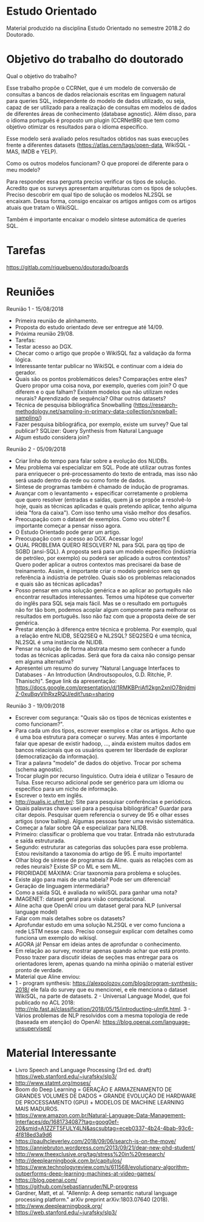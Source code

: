 # Estudo Orientado

Material produzido na disciplina Estudo Orientado no semestre 2018.2 do Doutorado.

# Objetivo do trabalho do doutorado
Qual o objetivo do trabalho?

Esse trabalho propõe o CCRNet, que é um modelo de conversão de consultas a bancos de dados relacionais escritas em linguagem natural para queries SQL, independente do modelo de dados utilizado, ou seja, capaz de ser utilizado para a realização de consultas em modelos de dados de diferentes áreas de conhecimento (database agnostic). Além disso, para o idioma português é proposto um plugin (CCRNetBR) que tem como objetivo otimizar os resultados para o idioma específico.

Esse modelo será avaliado pelos resultados obtidos nas suas execuções frente a diferentes datasets (https://atlas.cern/tags/open-data, WikiSQL - MAS, IMDB e YELP). 

Como os outros modelos funcionam? O que proporei de diferente para o meu modelo?

Para responder essa pergunta preciso verificar os tipos de solução. Acredito que os surveys apresentam arquiteturas com os tipos de soluções. Preciso descobrir em qual tipo de solução os modelos NL2SQL se encaixam. Dessa forma, consigo encaixar os artigos antigos com os artigos atuais que tratam o WikiSQL.

Também é importante encaixar o modelo síntese automática de queries SQL.

# Tarefas
https://gitlab.com/riquebueno/doutorado/boards

# Reuniões
Reunião 1 - 15/08/2018
- Primeira reunião de alinhamento.
- Proposta do estudo orientado deve ser entregue até 14/09.
- Próxima reunião 29/08.
- Tarefas:
- Testar acesso ao DGX.
- Checar como o artigo que propõe o WikiSQL faz a validação da forma lógica.
- Interessante tentar publicar no WikiSQL e continuar com a ideia do gerador.
- Quais são os pontos problemáticos deles? Comparações entre eles? Quero propor uma coisa nova, por exemplo, queries com join? O que diferem e o que falham? Existem modelos que não utilizam redes neurais? Aprendizado de sequência? Olhar outros datasets?
- Técnica de pesquisa bibliográfica Snowballing (https://research-methodology.net/sampling-in-primary-data-collection/snowball-sampling/)
- Fazer pesquisa bibliográfica, por exemplo, existe um survey? Que tal publicar? SQLizer: Query Synthesis from Natural Language
- Algum estudo considera join?

Reunião 2 - 05/09/2018
- Criar linha do tempo para falar sobre a evolução dos NLIDBs.
- Meu problema vai especializar em SQL. Pode até utilizar outras fontes para enriquecer o pré-processamento do texto de entrada, mas isso não será usado dentro da rede ou como fonte de dados.
- Síntese de programas também é chamado de indução de programas.
- Avançar com o levantamento + especificar corretamente o problema que quero resolver (entradas e saídas, quem já se propõe a resolvê-lo hoje, quais as técnicas aplicadas e quais pretendo aplicar, tenho alguma ideia "fora da caixa"). Com isso tenho uma visão melhor dos desafios.
- Preocupação com o dataset de exemplos. Como vou obter? É importante começar a pensar nisso agora.
- O Estudo Orientado pode gerar um artigo.
- Preocupação com o acesso ao DGX. Acessar logo!
- QUAL PROBLEMA QUERO RESOLVER? NL para SQL para qq tipo de SGBD (ansi-SQL). A proposta será para um modelo específico (indústria de petróleo, por exemplo) ou poderá ser aplicado a outros contextos? Quero poder aplicar a outros contextos mas precisarei da base de treinamento. Assim, é importante criar o modelo genérico sem qq referência à indústria de petróleo. Quais são os problemas relacionados e quais são as técnicas aplicadas?
- Posso pensar em uma solução genérica e ao aplicar ao português não encontrar resultados interessantes. Temos uma hipótese que converter do inglês para SQL seja mais fácil. Mas se o resultado em português não for tão bom, podemos acoplar algum componente para melhorar os resultados em português. Isso não faz com que a proposta deixe de ser genérica.
- Prestar atenção à diferença entre técnica e problema. Por exemplo, qual a relação entre NLIDB, SEQ2SEQ e NL2SQL? SEQ2SEQ é uma técnica, NL2SQL é uma instância de NLIDB.
- Pensar na solução de forma abstrata mesmo sem conhecer a fundo todas as técnicas aplicadas. Será que fora da caixa não consigo pensar em alguma alternativa?
- Apresentei um resumo do survey "Natural Language Interfaces to Databases - An Introduction (Androutsopoulos, G.D. Ritchie, P. Thanisch)". Segue link da apresentação: https://docs.google.com/presentation/d/1RMKBPriAfI2kgn2xnIO78njdmjZ-0xuBqyVIhRxzRQU/edit?usp=sharing

Reunião 3 - 19/09/2018
- Escrever com segurança: "Quais são os tipos de técnicas existentes e como funcionam?".
- Para cada um dos tipos, escrever exemplos e citar os artigos. Acho que é uma boa estrutura para começar o survey. Mas antes é importante falar que apesar de existir hadoop, ..., ainda existem muitos dados em bancos relacionais que os usuários querem ter liberdade de explorar (democratização da informação).
- Tirar a palavra "modelo" de dados do objetivo. Trocar por schema (schema agnostic).
- Trocar plugin por recurso linguístico. Outra ideia é utilizar o Tesauro de Tulsa. Esse recurso adicional pode ser genérico para um idioma ou específico para um nicho de informação.
- Escrever o texto em inglês.
- http://qualis.ic.ufmt.br/: Site para pesquisar conferências e periódicos.
 - Quais palavras chave usei para a pesquisa bibliográfica? Guardar para citar depois. Pesquisar quem referencia o survey de 95 e olhar esses artigos (snow balling). Algumas pessoas fazer uma revisão sistemática.
 - Começar a falar sobre QA e especializar para NLIDB.
 - Primeiro: classificar o problema que vou tratar. Entrada não estruturada e saída estruturada.
 - Segundo: estruturar as categorias das soluções para esse problema. Estou revisitando a taxonomia do artigo de 95. É muito importante!
 - Olhar blog de síntese de programas da Aline. quais as relações com as redes neurais? Existe SP co ML e sem ML.
 - PRIORIDADE MÁXIMA: Criar taxonomia para problema e soluções.
 - Existe algo para mais de uma tabela? Pode ser um diferencial!
 - Geração de linguagem intermediária?
 - Como a saída SQL é avaliada no wikiSQL para ganhar uma nota?
 - IMAGENET: dataset geral para visão computacional.
 - Aline acha que OpenAI criou um dataset geral para NLP (universal language model)
 - Falar com mais detalhes sobre os datasets?
 - Aprofundar estudo em uma solução NL2SQL e ver como funciona a rede LSTM nesse caso. Preciso conseguir explicar com detalhes como funciona um exemplo do wikisql.
 - AGORA já! Pensar em ideias antes de aprofundar o conhecimento.
 - Em relação ao survey, mostrar apenas quando achar que está pronto. Posso trazer para discutir ideias de seções mas entregar para os orientadores lerem, apenas quando na minha opinião o material estiver pronto de verdade.
- Material que Aline enviou: 
- 1 - program synthesis: https://alexpolozov.com/blog/program-synthesis-2018/
ele fala do survey que eu mencionei, e ele menciona o dataset WikiSQL, na parte de datasets.
2 - Universal Language Model, que foi publicado no ACL 2018: http://nlp.fast.ai/classification/2018/05/15/introducting-ulmfit.html. 
3 - Vários problemas de NLP resolvidos com a mesma topologia de rede (baseada em atenção) do OpenAI: https://blog.openai.com/language-unsupervised/
 
# Material Interessante
- Livro Speech and Language Processing (3rd ed. draft) https://web.stanford.edu/~jurafsky/slp3/
- http://www.statmt.org/moses/
- Boom do Deep Learning = GERAÇÃO E ARMAZENAMENTO DE GRANDES VOLUMES DE DADOS + GRANDE EVOLUÇÃO DE HARDWARE DE PROCESSAMENTO (GPU) + MODELOS DE MACHINE LEARNING MAIS MADUROS.
- https://www.amazon.com.br/Natural-Language-Data-Management-Interfaces/dp/1681734087?tag=goog0ef-20&smid=A1ZZFT5FULY4LN&ascsubtag=eceb0337-4b24-4bab-93c6-4f818ed3a9d6
- https://paulhcleverley.com/2018/09/06/search-is-on-the-move/
- https://anniebruton.wordpress.com/2013/09/21/dear-new-phd-student/
- http://www.theexclusive.org/tag/stress%20in%20research/
- http://deeplearningbook.com.br/capitulos/
- https://www.technologyreview.com/s/611568/evolutionary-algorithm-outperforms-deep-learning-machines-at-video-games/
- https://blog.openai.com/
- https://github.com/sebastianruder/NLP-progress
- Gardner, Matt, et al. "Allennlp: A deep semantic natural language processing platform." arXiv preprint arXiv:1803.07640 (2018).
- http://www.deeplearningbook.org/
- https://web.stanford.edu/~jurafsky/slp3/

